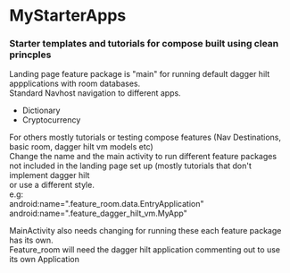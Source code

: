 # MyStarterApps
### Starter templates and tutorials for compose built using clean princples

Landing page feature package is "main" for running default dagger hilt appplications with room databases.  
Standard Navhost navigation to different apps.
- Dictionary
- Cryptocurrency

For others mostly tutorials or testing compose features (Nav Destinations, basic room, dagger hilt vm models etc)  
Change the name and the main activity to run different feature packages  
not included in the landing page set up (mostly tutorials that don't implement dagger hilt  
or use a different style.  
e.g:  
android:name=".feature_room.data.EntryApplication"  
android:name=".feature_dagger_hilt_vm.MyApp"  

MainActivity also needs changing for running these each feature package has its own.  
Feature_room will need the dagger hilt application commenting out to use its own Application
